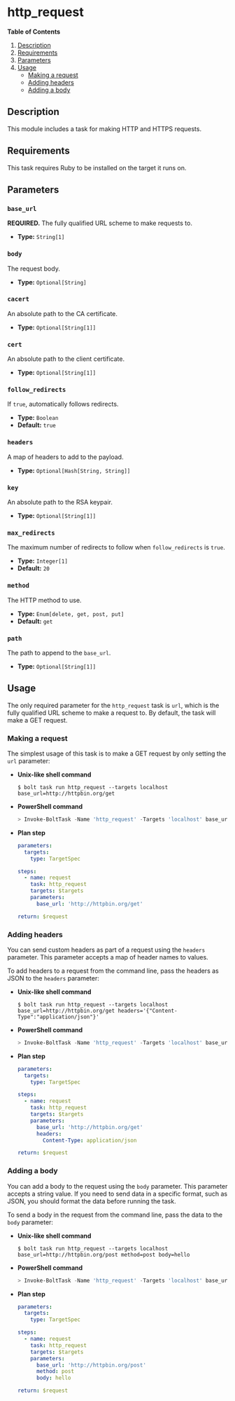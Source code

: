 # http_request

**Table of Contents**

1. [Description](#description)
1. [Requirements](#requirements)
1. [Parameters](#parameters)
1. [Usage](#usage)
    - [Making a request](#making-a-request)
    - [Adding headers](#adding-headers)
    - [Adding a body](#adding-a-body)

## Description

This module includes a task for making HTTP and HTTPS requests.

## Requirements

This task requires Ruby to be installed on the target it runs on.

## Parameters

### `base_url`

**REQUIRED.** The fully qualified URL scheme to make requests to.

- **Type:** `String[1]`

### `body`

The request body.

- **Type:** `Optional[String]`

### `cacert`

An absolute path to the CA certificate.

- **Type:** `Optional[String[1]]`

### `cert`

An absolute path to the client certificate.

- **Type:** `Optional[String[1]]`

### `follow_redirects`

If `true`, automatically follows redirects.

- **Type:** `Boolean`
- **Default:** `true`

### `headers`

A map of headers to add to the payload.

- **Type:** `Optional[Hash[String, String]]`

### `key`

An absolute path to the RSA keypair.

- **Type:** `Optional[String[1]]`

### `max_redirects`

The maximum number of redirects to follow when `follow_redirects` is `true`.

- **Type:** `Integer[1]`
- **Default:** `20`

### `method`

The HTTP method to use.

- **Type:** `Enum[delete, get, post, put]`
- **Default:** `get`

### `path`

The path to append to the `base_url`.

- **Type:** `Optional[String[1]]`

## Usage

The only required parameter for the `http_request` task is `url`, which is the
fully qualified URL scheme to make a request to. By default, the task will make
a GET request.

### Making a request

The simplest usage of this task is to make a GET request by only setting the
`url` parameter:

- **Unix-like shell command**

  ```shell
  $ bolt task run http_request --targets localhost base_url=http://httpbin.org/get
  ```

- **PowerShell command**

  ```powershell
  > Invoke-BoltTask -Name 'http_request' -Targets 'localhost' base_url=http://httpbin.org/get
  ```

- **Plan step**

  ```yaml
  parameters:
    targets:
      type: TargetSpec

  steps:
    - name: request
      task: http_request
      targets: $targets
      parameters:
        base_url: 'http://httpbin.org/get'

  return: $request
  ```

### Adding headers

You can send custom headers as part of a request using the `headers` parameter.
This parameter accepts a map of header names to values.

To add headers to a request from the command line, pass the headers as JSON to
the `headers` parameter:

- **Unix-like shell command**

  ```shell
  $ bolt task run http_request --targets localhost base_url=http://httpbin.org/get headers='{"Content-Type":"application/json"}'
  ```

- **PowerShell command**

  ```powershell
  > Invoke-BoltTask -Name 'http_request' -Targets 'localhost' base_url=http://httpbin.org/get headers='{"Content-Type":"application/json"}'
  ```

- **Plan step**

  ```yaml
  parameters:
    targets:
      type: TargetSpec

  steps:
    - name: request
      task: http_request
      targets: $targets
      parameters:
        base_url: 'http://httpbin.org/get'
        headers:
          Content-Type: application/json

  return: $request
  ```

### Adding a body

You can add a body to the request using the `body` parameter. This parameter
accepts a string value. If you need to send data in a specific format, such
as JSON, you should format the data before running the task.

To send a body in the request from the command line, pass the data to the
`body` parameter:

- **Unix-like shell command**

  ```shell
  $ bolt task run http_request --targets localhost base_url=http://httpbin.org/post method=post body=hello
  ```

- **PowerShell command**

  ```powershell
  > Invoke-BoltTask -Name 'http_request' -Targets 'localhost' base_url=http://httpbin.org/post method=post body=hello
  ```

- **Plan step**

  ```yaml
  parameters:
    targets:
      type: TargetSpec

  steps:
    - name: request
      task: http_request
      targets: $targets
      parameters:
        base_url: 'http://httpbin.org/post'
        method: post
        body: hello

  return: $request
  ```